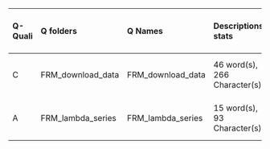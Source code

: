 |Q-Quali |Q folders         |Q Names           |Descriptions stats           |Keywords stats           |Meta Info data fields    |Bad file names                          |
|:-------|:-----------------|:-----------------|:----------------------------|:------------------------|:------------------------|:---------------------------------------|
|C       |FRM_download_data |FRM_download_data |46 word(s), 266 Character(s) |8: 5 (standard), 3 (new) |q, p, a, d, k, df, sa    |bad Q file names!: companylist 2016.csv |
|A       |FRM_lambda_series |FRM_lambda_series |15 word(s), 93 Character(s)  |5: 5 (standard), 0 (new) |q, p, a, d, k, df, s, sa |                                        |
